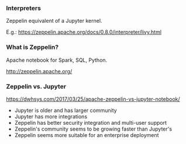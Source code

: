 ### Interpreters

Zeppelin equivalent of a Jupyter kernel.

E.g.: https://zeppelin.apache.org/docs/0.8.0/interpreter/livy.html


### What is Zeppelin?

Apache notebook for Spark, SQL, Python.

http://zeppelin.apache.org/


### Zeppelin vs. Jupyter

https://dwhsys.com/2017/03/25/apache-zeppelin-vs-jupyter-notebook/

* Jupyter is older and has larger community
* Jupyter has more integrations
* Zeppelin has better security integration and multi-user support
* Zeppelin's community seems to be growing faster than Jupyter's
* Zeppelin seems more suitable for an enterprise deployment